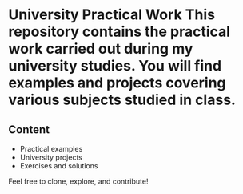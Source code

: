 # University Practical Work This repository contains the practical work carried out during my university studies. You will find examples and projects covering various subjects studied in class.  
## Content 
- Practical examples
- University projects
- Exercises and solutions

Feel free to clone, explore, and contribute!
